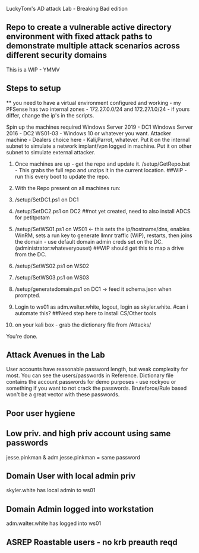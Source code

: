 LuckyTom's AD attack Lab - Breaking Bad edition

## Repo to create a vulnerable active directory environment with fixed attack paths to demonstrate multiple attack scenarios across different security domains ## 
This is a WIP - YMMV 

Steps to setup
--------------
** you need to have a virtual environment configured and working - my PFSense has two internal zones - 172.27.0.0/24 and 172.27.1.0/24 - if yours differ, change the ip's in the scripts. 

Spin up the machines required
Windows Server 2019 - DC1
Windows Server 2016 - DC2
WS01-03 - Windows 10 or whatever you want. 
Attacker machine - Dealers choice here - Kali,Parrot, whatever. Put it on the internal subnet to simulate a network implant/vpn logged in machine. Put it on other subnet to simulate external attacker. 

1) Once machines are up - get the repo and update it. 
  /setup/GetRepo.bat - This grabs the full repo and unzips it in the current location. 
##WIP - run this every boot to update the repo. 

2) With the Repo present on all machines run:
3) /setup/SetDC1.ps1 on DC1
4) /setup/SetDC2.ps1 on DC2 ##not yet created, need to also install ADCS for petitpotam
5) /setup/SetWS01.ps1 on WS01 <- this sets the ip/hostname/dns, enables WinRM, sets a run key to generate llmnr traffic (WIP), restarts, then joins the domain - use default domain admin creds set on the                                     DC. (administrator:whateveryouset) ##WIP should get this to map a drive from the DC. 
6) /setup/SetWS02.ps1 on WS02
7) /setup/SetWS03.ps1 on WS03
8) /setup/generatedomain.ps1 on DC1 -> feed it schema.json when prompted.
9) Login to ws01 as adm.walter.white, logout, login as skyler.white. #can i automate this?
##Need step here to install CS/Other tools

10) on your kali box - grab the dictionary file from /Attacks/

You're done. 

Attack Avenues in the Lab
--------------------------

User accounts have reasonable password length, but weak complexity for most. You can see the users/passwords in Reference. 
Dictionary file contains the account passwords for demo purposes - use rockyou or something if you want to not crack the passwords. Bruteforce/Rule based won't be a great vector with these passwords. 

Poor user hygiene
-------------------
Low priv. and high priv account using same passwords
-----------------------------------------------------
jesse.pinkman & adm.jesse.pinkman = same password

Domain User with local admin priv
----------------------------------
skyler.white has local admin to ws01

Domain Admin logged into workstation
-------------------------------------
adm.walter.white has logged into ws01

ASREP Roastable users - no krb preauth reqd
----------------------





